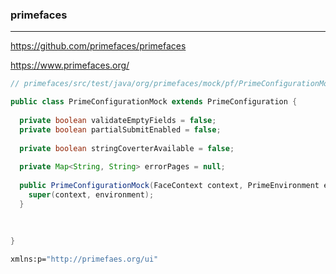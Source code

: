 ### primefaces
---
https://github.com/primefaces/primefaces

https://www.primefaces.org/

```java
// primefaces/src/test/java/org/primefaces/mock/pf/PrimeConfigurationMock.java

public class PrimeConfigurationMock extends PrimeConfiguration {
  
  private boolean validateEmptyFields = false;
  private boolean partialSubmitEnabled = false;
  
  private boolean stringCoverterAvailable = false;
  
  private Map<String, String> errorPages = null;
  
  public PrimeConfigurationMock(FaceContext context, PrimeEnvironment environment) {
    super(context, environment);
  }
  
  
  
}
```

```sh
xmlns:p="http://primefaes.org/ui"
```

```
```


